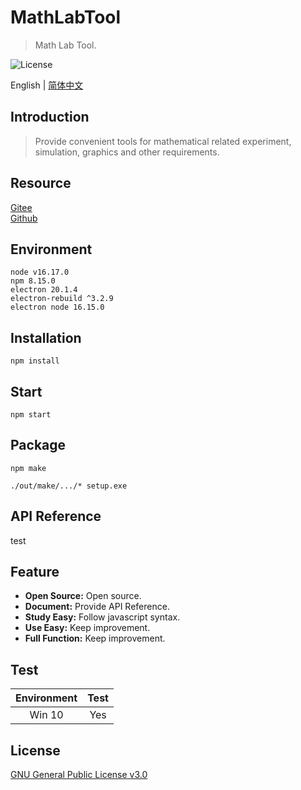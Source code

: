 # MathLabTool

> Math Lab Tool.

![License](https://img.shields.io/badge/license-GPL%20v3-blue)

English | [简体中文](./README_zh.md)

## Introduction

> Provide convenient tools for mathematical related experiment, simulation, graphics and other requirements.

## Resource

[Gitee](https://gitee.com/xxyjskx1987/MathLabTool)  
[Github](https://github.com/xxyjskx1987/MathLabTool)

## Environment

```
node v16.17.0
npm 8.15.0
electron 20.1.4
electron-rebuild ^3.2.9
electron node 16.15.0
```

## Installation

```
npm install
```

## Start

```
npm start
```

## Package

```
npm make

./out/make/.../* setup.exe
```

## API Reference

test

## Feature

- **Open Source:** Open source.  
- **Document:** Provide API Reference.  
- **Study Easy:** Follow javascript syntax.  
- **Use Easy:** Keep improvement.  
- **Full Function:** Keep improvement.  

## Test

|Environment|Test|
|:-:|:-:|
|Win 10|Yes|

## License

[GNU General Public License v3.0](./LICENSE)
